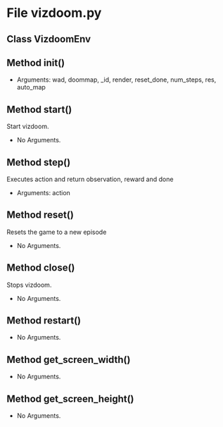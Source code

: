 # File vizdoom.py

## Class VizdoomEnv

## Method __init__()

- Arguments: wad, doommap, _id, render, reset_done, num_steps, res, auto_map

## Method start()

Start vizdoom.

- No Arguments.

## Method step()

Executes action and return observation, reward and done

- Arguments: action

## Method reset()

Resets the game to a new episode

- No Arguments.

## Method close()

Stops vizdoom.

- No Arguments.

## Method restart()

- No Arguments.

## Method get_screen_width()

- No Arguments.

## Method get_screen_height()

- No Arguments.
